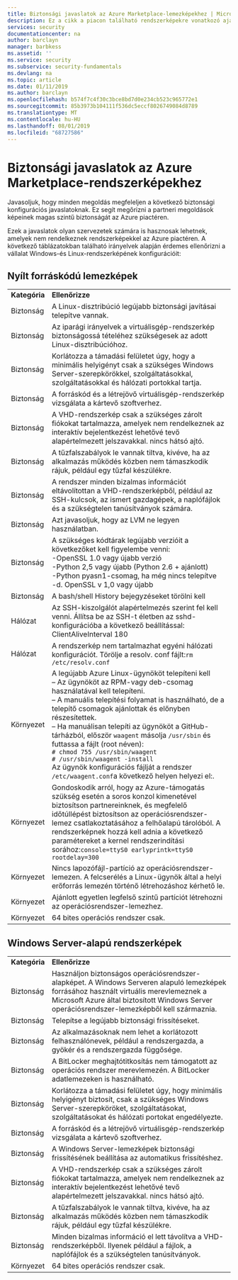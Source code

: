 ```yaml
---
title: Biztonsági javaslatok az Azure Marketplace-lemezképekhez | Microsoft Docs
description: Ez a cikk a piacon található rendszerképekre vonatkozó ajánlásokat tartalmaz
services: security
documentationcenter: na
author: barclayn
manager: barbkess
ms.assetid: ''
ms.service: security
ms.subservice: security-fundamentals
ms.devlang: na
ms.topic: article
ms.date: 01/11/2019
ms.author: barclayn
ms.openlocfilehash: b574f7c4f30c3bce8bd7d0e234cb523c965772e1
ms.sourcegitcommit: 85b3973b104111f536dc5eccf8026749084d8789
ms.translationtype: MT
ms.contentlocale: hu-HU
ms.lasthandoff: 08/01/2019
ms.locfileid: "68727586"
---
```

# <a name="security-recommendations-for-azure-marketplace-images"></a>Biztonsági javaslatok az Azure Marketplace-rendszerképekhez

Javasoljuk, hogy minden megoldás megfeleljen a következő biztonsági konfigurációs javaslatoknak. Ez segít megőrizni a partneri megoldások képeinek magas szintű biztonságát az Azure piactéren.

Ezek a javaslatok olyan szervezetek számára is hasznosak lehetnek, amelyek nem rendelkeznek rendszerképekkel az Azure piactéren. A következő táblázatokban található irányelvek alapján érdemes ellenőrizni a vállalat Windows-és Linux-rendszerképének konfigurációit:

## <a name="open-source-based-images"></a>Nyílt forráskódú lemezképek

|||
|--------------------------------------------------------------|----------------------------------------------------------------------------------------------------------------------------------------------------------------------------------------------------------------------------------------------------------------------------------------|
| **Kategória**                                                 | **Ellenőrizze**                                                                                                                                                                                                                                                                              |
| Biztonság                                                     | A Linux-disztribúció legújabb biztonsági javításai telepítve vannak.                                                                                                                                                                                                              |
| Biztonság                                                     | Az iparági irányelvek a virtuálisgép-rendszerkép biztonságossá tételéhez szükségesek az adott Linux-disztribúcióhoz.                                                                                                                                                                                     |
| Biztonság                                                     | Korlátozza a támadási felületet úgy, hogy a minimális helyigényt csak a szükséges Windows Server-szerepkörökkel, szolgáltatásokkal, szolgáltatásokkal és hálózati portokkal tartja.                                                                                                                                               |
| Biztonság                                                     | A forráskód és a létrejövő virtuálisgép-rendszerkép vizsgálata a kártevő szoftverhez.                                                                                                                                                                                                                                   |
| Biztonság                                                     | A VHD-rendszerkép csak a szükséges zárolt fiókokat tartalmazza, amelyek nem rendelkeznek az interaktív bejelentkezést lehetővé tevő alapértelmezett jelszavakkal. nincs hátsó ajtó.                                                                                                                                           |
| Biztonság                                                     | A tűzfalszabályok le vannak tiltva, kivéve, ha az alkalmazás működés közben nem támaszkodik rájuk, például egy tűzfal készülékre.                                                                                                                                                                             |
| Biztonság                                                     | A rendszer minden bizalmas információt eltávolítottan a VHD-rendszerképből, például az SSH-kulcsok, az ismert gazdagépek, a naplófájlok és a szükségtelen tanúsítványok számára.                                                                                                                                       |
| Biztonság                                                     | Azt javasoljuk, hogy az LVM ne legyen használatban.                                                                                                                                                                                                                                            |
| Biztonság                                                     | A szükséges kódtárak legújabb verzióit a következőket kell figyelembe venni: </br> -OpenSSL 1.0 vagy újabb verzió </br> -Python 2,5 vagy újabb (Python 2.6 + ajánlott) </br> -Python pyasn1-csomag, ha még nincs telepítve </br> -d. OpenSSL v 1,0 vagy újabb                                                                |
| Biztonság                                                     | A bash/shell History bejegyzéseket törölni kell                                                                                                                                                                                                                                             |
| Hálózat                                                   | Az SSH-kiszolgálót alapértelmezés szerint fel kell venni. Állítsa be az SSH-t életben az sshd-konfigurációba a következő beállítással: ClientAliveInterval 180                                                                                                                                                        |
| Hálózat                                                   | A rendszerkép nem tartalmazhat egyéni hálózati konfigurációt. Törölje a resolv. conf fájlt:`rm /etc/resolv.conf`                                                                                                                                                                                |
| Környezet                                                   | A legújabb Azure Linux-ügynököt telepíteni kell </br> – Az ügynököt az RPM-vagy deb-csomag használatával kell telepíteni.  </br> – A manuális telepítési folyamat is használható, de a telepítő csomagok ajánlottak és előnyben részesítettek. </br> – Ha manuálisan telepíti az ügynököt a GitHub-tárházból, először `waagent` másolja `/usr/sbin` és futtassa a fájlt (root néven): </br>`# chmod 755 /usr/sbin/waagent` </br>`# /usr/sbin/waagent -install` </br>Az ügynök konfigurációs fájlját a rendszer `/etc/waagent.conf`a következő helyen helyezi el:.    |
| Környezet                                                   | Gondoskodik arról, hogy az Azure-támogatás szükség esetén a soros konzol kimenetével biztosítson partnereinknek, és megfelelő időtúllépést biztosítson az operációsrendszer-lemez csatlakoztatásához a felhőalapú tárolóból. A rendszerképnek hozzá kell adnia a következő paramétereket a kernel rendszerindítási sorához:`console=ttyS0 earlyprintk=ttyS0 rootdelay=300` |
| Környezet                                                   | Nincs lapozófájl-partíció az operációsrendszer-lemezen. A felcserélés a Linux-ügynök által a helyi erőforrás lemezén történő létrehozáshoz kérhető le.         |
| Környezet                                                   | Ajánlott egyetlen legfelső szintű partíciót létrehozni az operációsrendszer-lemezhez.      |
| Környezet                                                   | 64 bites operációs rendszer csak.                                                                                                                                                                                                                                                          |

## <a name="windows-server-based-images"></a>Windows Server-alapú rendszerképek

|||
|-------------| -------------------------|
| **Kategória**                                                     | **Ellenőrizze**                                                                                                                                                                |
| Biztonság                                                         | Használjon biztonságos operációsrendszer-alapképet. A Windows Serveren alapuló lemezképek forrásához használt virtuális merevlemeznek a Microsoft Azure által biztosított Windows Server operációsrendszer-lemezképből kell származnia. |
| Biztonság                                                         | Telepítse a legújabb biztonsági frissítéseket.                                                                                                                                     |
| Biztonság                                                         | Az alkalmazásoknak nem lehet a korlátozott felhasználónevek, például a rendszergazda, a gyökér és a rendszergazda függősége.                                                                |
| Biztonság                                                         | A BitLocker meghajtótitkosítás nem támogatott az operációs rendszer merevlemezén. A BitLocker adatlemezeken is használható.                                                            |
| Biztonság                                                         | Korlátozza a támadási felületet úgy, hogy minimális helyigényt biztosít, csak a szükséges Windows Server-szerepköröket, szolgáltatásokat, szolgáltatásokat és hálózati portokat engedélyezte.                         |
| Biztonság                                                         | A forráskód és a létrejövő virtuálisgép-rendszerkép vizsgálata a kártevő szoftverhez.                                                                                                                     |
| Biztonság                                                         | A Windows Server-lemezképek biztonsági frissítésének beállítása az automatikus frissítéshez.                                                                                                                |
| Biztonság                                                         | A VHD-rendszerkép csak a szükséges zárolt fiókokat tartalmazza, amelyek nem rendelkeznek az interaktív bejelentkezést lehetővé tevő alapértelmezett jelszavakkal. nincs hátsó ajtó.                             |
| Biztonság                                                         | A tűzfalszabályok le vannak tiltva, kivéve, ha az alkalmazás működés közben nem támaszkodik rájuk, például egy tűzfal készülékre.                                                               |
| Biztonság                                                         | Minden bizalmas információ el lett távolítva a VHD-rendszerképből. Ilyenek például a fájlok, a naplófájlok és a szükségtelen tanúsítványok.                                              |
| Környezet                                                       | 64 bites operációs rendszer csak.                            |
